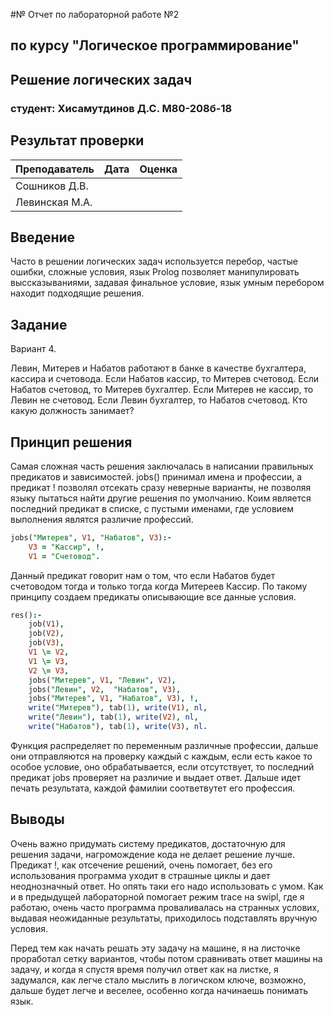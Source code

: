 #№ Отчет по лабораторной работе №2
## по курсу "Логическое программирование"

## Решение логических задач

### студент: Хисамутдинов Д.С. М80-208б-18

## Результат проверки

| Преподаватель     | Дата         |  Оценка       |
|-------------------|--------------|---------------|
| Сошников Д.В. |              |               |
| Левинская М.А.|              |               |

## Введение

<!-- Опишите своими словами, какие подходы существуют к решению логических задач. Почему Prolog оказывается удобным языком для написания решателей таких задач? -->

Часто в решении логических задач используется перебор, частые ошибки, сложные условия, язык Prolog позволяет манипулировать выссказываниями, задавая финальное условие, язык умным перебором находит подходящие решения.

## Задание

Вариант 4.

Левин, Митерев и Набатов работают в банке в качестве бухгалтера, кассира и счетовода. Если Набатов  кассир, то Митерев  счетовод. Если Набатов  счетовод, то Митерев  бухгалтер. Если Митерев  не кассир, то Левин  не счетовод. Если Левин  бухгалтер, то Набатов  счетовод. Кто какую должность занимает?

## Принцип решения

<!-- Опишите своими словами принцип решения задачи, приведите важные фрагменты кода. -->

Самая сложная часть решения заключалась в написании правильных предикатов и зависимостей. jobs() принимал имена и профессии, а предикат ! позволял отсекать сразу неверные варианты, не позволяя языку пытаться найти другие решения по умолчанию. Коим является последний предикат в списке, с пустыми именами, где условием выполнения являтся различие профессий.

```prolog
jobs("Митерев", V1, "Набатов", V3):-
    V3 = "Кассир", !,
    V1 = "Счетовод".
```

Данный предикат говорит нам о том, что если Набатов будет счетоводом тогда и только тогда когда Митереев Кассир. По такому принципу создаем предикаты описывающие все данные условия.

```prolog
res():-
    job(V1),
    job(V2),
    job(V3),
    V1 \= V2,
    V1 \= V3,
    V2 \= V3,
    jobs("Митерев", V1, "Левин", V2),
    jobs("Левин", V2,  "Набатов", V3),
    jobs("Митерев", V1, "Набатов", V3), !,
    write("Митерев"), tab(1), write(V1), nl,
    write("Левин"), tab(1), write(V2), nl,
    write("Набатов"), tab(1), write(V3), nl.
```

Функция распределяет по переменным различные профессии, дальше они отправляются на проверку каждый с каждым, если есть какое то особое условие, оно обрабатывается, если отсутствует, то последний предикат jobs проверяет на различие и выдает ответ. Дальше идет печать результата, каждой фамилии соответвутет его профессия.

## Выводы

Очень важно придумать систему предикатов, достаточную для решения задачи, нагромождение кода не делает решение лучше. Предикат !, как отсечение решений, очень помогает, без его использования программа уходит в страшные циклы и дает неоднозначный ответ. Но опять таки его надо использовать с умом. Как и в предыдущей лабораторной помогает режим trace на swipl, где я работаю, очень часто программа проваливалась на странных услових, выдавая неожиданные результаты, приходилось подставлять вручную условия.

Перед тем как начать решать эту задачу на машине, я на листочке проработал сетку вариантов, чтобы потом сравнивать ответ машины на задачу, и когда я спустя время получил ответ как на листке, я задумался, как легче стало мыслить в логичском ключе, возможно, дальше будет легче и веселее, особенно когда начинаешь понимать язык.

<!-- Сформулируйте *содержательные* выводы по лабораторной работе. Чему она вас научила? Над чем заставила задуматься? Помните, что несодержательные выводы -
самая частая причина снижения оценки за лабораторную. -->
